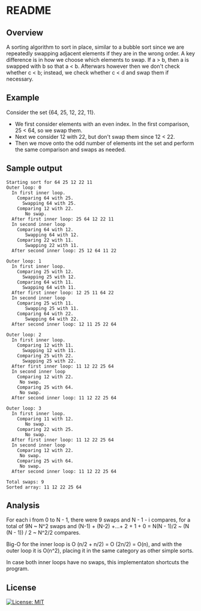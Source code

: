 # README

## Overview

A sorting algorithm to sort in place, similar to a bubble sort since we are
repeatedly swapping adjacent elements if they are in the wrong order. A key difference 
is in how we choose which elements to swap. If a > b,
then a is swapped with b so that a < b. Afterwars however then we don't check whether
c < b; instead, we check whether c < d and swap them if necessary. 
 
## Example

Consider the set {64, 25, 12, 22, 11}. 

* We first consider elements with an even index. In the first comparison, 25 < 64, so we swap them. 
* Next we consider 12 with 22, but don't swap them since 12 < 22.
* Then we move onto the odd number of elements int the set and perform the same comparison and swaps as needed.

## Sample output

```
Starting sort for 64 25 12 22 11
Outer loop: 0
  In first inner loop.
    Comparing 64 with 25.
      Swapping 64 with 25.
    Comparing 12 with 22.
       No swap.
  After first inner loop: 25 64 12 22 11
  In second inner loop
    Comparing 64 with 12.
       Swapping 64 with 12.
    Comparing 22 with 11.
       Swapping 22 with 11.
  After second inner loop: 25 12 64 11 22

Outer loop: 1
  In first inner loop.
    Comparing 25 with 12.
      Swapping 25 with 12.
    Comparing 64 with 11.
      Swapping 64 with 11.
  After first inner loop: 12 25 11 64 22
  In second inner loop
    Comparing 25 with 11.
       Swapping 25 with 11.
    Comparing 64 with 22.
       Swapping 64 with 22.
  After second inner loop: 12 11 25 22 64

Outer loop: 2
  In first inner loop.
    Comparing 12 with 11.
      Swapping 12 with 11.
    Comparing 25 with 22.
      Swapping 25 with 22.
  After first inner loop: 11 12 22 25 64
  In second inner loop
    Comparing 12 with 22.
     No swap.
    Comparing 25 with 64.
     No swap.
  After second inner loop: 11 12 22 25 64

Outer loop: 3
  In first inner loop.
    Comparing 11 with 12.
       No swap.
    Comparing 22 with 25.
       No swap.
  After first inner loop: 11 12 22 25 64
  In second inner loop
    Comparing 12 with 22.
     No swap.
    Comparing 25 with 64.
     No swap.
  After second inner loop: 11 12 22 25 64

Total swaps: 9
Sorted array: 11 12 22 25 64
```

## Analysis

For each i from 0 to N - 1, there were 9 swaps and N - 1 - i compares, 
for a total of 9N ~ N^2 swaps and 
(N-1) + (N-2) +...+ 2 + 1 + 0 = N(N - 1)/2 ~ (N (N - 1)) / 2 ~ N^2/2 compares.

Big-O for the inner loop is O (n/2 + n/2) = O (2n/2) = O(n), 
and with the outer loop it is O(n^2), placing it in
the same category as other simple sorts.

In case both inner loops have no swaps, this implementaton shortcuts the program.

## License

[![License: MIT](https://img.shields.io/badge/License-MIT-yellow.svg)](https://opensource.org/licenses/MIT)